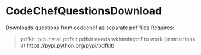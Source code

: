 # CodeChefQuestionsDownload
Downloads questions from codechef as separate pdf files
Requires:
>pdfkit :pip install pdfkit
   >pdfkit needs wkhtmltopdf to work (instructions at https://pypi.python.org/pypi/pdfkit)

